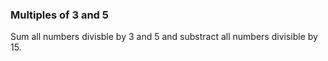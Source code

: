 ### Multiples of 3 and 5

Sum all numbers divisble by 3 and 5 and substract all numbers divisible by 15.
